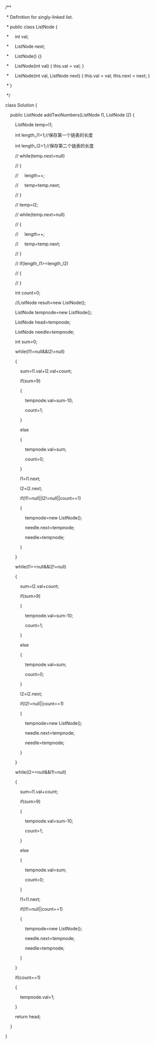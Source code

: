 /**

 * Definition for singly-linked list.

 * public class ListNode {

 *     int val;

 *     ListNode next;

 *     ListNode() {}

 *     ListNode(int val) { this.val = val; }

 *     ListNode(int val, ListNode next) { this.val = val; this.next = next; }

 * }

 */

class Solution {

    public ListNode addTwoNumbers(ListNode l1, ListNode l2) {

        ListNode temp=l1;

        int length_l1=1;//保存第一个链表的长度

        int length_l2=1;//保存第二个链表的长度

        // while(temp.next=null)

        // {

        //     length++;

        //     temp=temp.next;

        // }

        // temp=l2;

        // while(temp.next=null)

        // {

        //     length++;

        //     temp=temp.next;

        // }

        // if(length_l1>=length_l2)

        // {

  

        // }

        int count=0;

        //ListNode result=new ListNode();

        ListNode tempnode=new ListNode();

        ListNode head=tempnode;

        ListNode needle=tempnode;

        int sum=0;

        while(l1!=null&&l2!=null)

        {

            sum=l1.val+l2.val+count;

            if(sum>9)

            {

                tempnode.val=sum-10;

                count=1;

            }

            else

            {

                tempnode.val=sum;

                count=0;

            }

            l1=l1.next;

            l2=l2.next;

            if(l1!=null||l2!=null||count==1)

            {

                tempnode=new ListNode();

                needle.next=tempnode;

                needle=tempnode;

            }

        }

        while(l1==null&&l2!=null)

        {

            sum=l2.val+count;

            if(sum>9)

            {

                tempnode.val=sum-10;

                count=1;

            }

            else

            {

                tempnode.val=sum;

                count=0;

            }

            l2=l2.next;

            if(l2!=null||count==1)

            {

                tempnode=new ListNode();

                needle.next=tempnode;

                needle=tempnode;

            }

        }

        while(l2==null&&l1!=null)

        {

            sum=l1.val+count;

            if(sum>9)

            {

                tempnode.val=sum-10;

                count=1;

            }

            else

            {

                tempnode.val=sum;

                count=0;

            }

            l1=l1.next;

            if(l1!=null||count==1)

            {

                tempnode=new ListNode();

                needle.next=tempnode;

                needle=tempnode;

            }

        }

        if(count==1)

        {

            tempnode.val=1;

        }

        return head;

    }

}